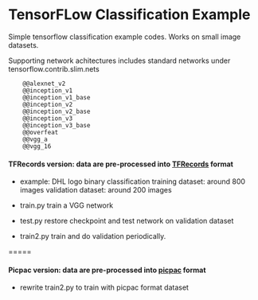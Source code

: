 # TensorFLow Classification Example
Simple tensorflow classification example codes. Works on small image datasets.

Supporting network achitectures includes standard networks under tensorflow.contrib.slim.nets
        
        @@alexnet_v2
        @@inception_v1
        @@inception_v1_base
        @@inception_v2
        @@inception_v2_base
        @@inception_v3
        @@inception_v3_base
        @@overfeat
        @@vgg_a
        @@vgg_16


#### TFRecords version: data are pre-processed into [TFRecords](https://www.tensorflow.org/programmers_guide/reading_data) format

 * example: DHL logo binary classification
    training dataset: around 800 images
    validation dataset: around 200 images

 * train.py train a VGG network

 * test.py restore checkpoint and test network on validation dataset

 * train2.py train and do validation periodically.

=====
#### Picpac version: data are pre-processed into [picpac](http://picpac.readthedocs.io/en/latest/) format
 * rewrite train2.py to train with picpac format dataset
